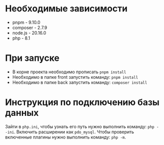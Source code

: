 # Необходимые зависимости

- pnpm - 9.10.0
- composer - 2.7.9
- node.js - 20.16.0
- php - 8.1

# При запуске

- В корне проекта необходимо прописать `pnpm install`
- Необходимо в папке front запустить команду: `pnpm install`
- Необходимо в папке back запустить команду: `composer install`

# Инструкция по подключению базы данных

Зайти в `php.ini`, чтобы узнать его путь нужно выполнить команду: `php --ini`.
Включить расширении как `pdo_mysql`.
Чтобы проверить включенные плагины нужно выполнить команду: `php -m`.
